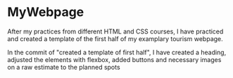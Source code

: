 # MyWebpage

After my practices from different HTML and CSS courses, I have practiced and created a template of the first half of my examplary tourism webpage.

In the commit of "created a template of first half", I have created a heading, adjusted the elements with flexbox, added buttons and necessary images on a raw estimate to the planned spots 
